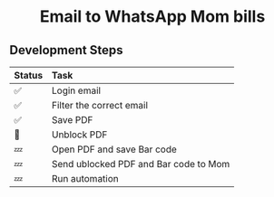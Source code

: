<h1 align="center">Email to WhatsApp Mom bills</h1>

## Development Steps

Status | Task | 
:------------ | :-------------|
:white_check_mark: | Login email |
:white_check_mark: | Filter the correct email |
:white_check_mark: | Save PDF |
:eyes: | Unblock PDF |
:zzz: | Open PDF and save Bar code |
:zzz: | Send ublocked PDF and Bar code to Mom |
:zzz: | Run automation |
